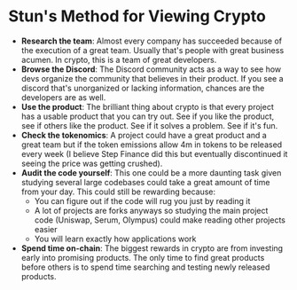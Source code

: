 # Stun's Method for Viewing Crypto

-   **Research the team**: Almost every company has succeeded because of the execution of a great team. Usually that's people with great business acumen. In crypto, this is a team of great developers.
-   **Browse the Discord**: The Discord community acts as a way to see how devs organize the community that believes in their product. If you see a discord that's unorganized or lacking information, chances are the developers are as well.
-   **Use the product**: The brilliant thing about crypto is that every project has a usable product that you can try out. See if you like the product, see if others like the product. See if it solves a problem. See if it's fun.
-   **Check the tokenomics**: A project could have a great product and a great team but if the token emissions allow 4m in tokens to be released every week (I believe Step Finance did this but eventually discontinued it seeing the price was getting crushed).
-   **Audit the code yourself**: This one could be a more daunting task given studying several large codebases could take a great amount of time from your day. This could still be rewarding because:
    -   You can figure out if the code will rug you just by reading it
    -   A lot of projects are forks anyways so studying the main project code (Uniswap, Serum, Olympus) could make reading other projects easier
    -   You will learn exactly how applications work
-   **Spend time on-chain**: The biggest rewards in crypto are from investing early into promising products. The only time to find great products before others is to spend time searching and testing newly released products.